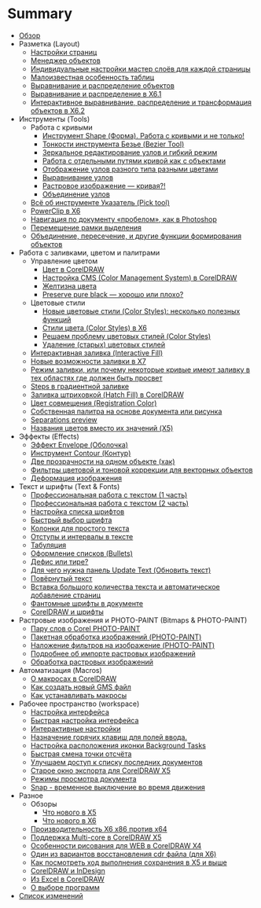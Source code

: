 # Summary

* [Обзор](README.md)
* Разметка (Layout)
   * [Настройки страниц](layout/nastroiki_stranits_v_coreldraw/index.md)
   * [Менеджер объектов](layout/menedzher-obektov/index.md)
   * [Индивидуальные настройки мастер слоёв для каждой страницы](layout/individualnye-nastroyki-master-sloev/index.md)
   * [Малоизвестная особенность таблиц](layout/maloizvestnaya-osobennost-tablits/index.md)
   * [Выравнивание и распределение объектов](layout/vyravnivanie-i-raspredelenie-obektov/index.md)
   * [Выравнивание и распределение в X6.1](layout/vyravnivanie-i-raspredelenie-v-coreldraw-x61/index.md)
   * [Интерактивное выравнивание, распределение и трансформация объектов в X6.2](layout/interaktivnoe-vyravnivanie-raspredelenie-i-transformatsiya-obektov-v-coreldraw-x62/index.md)
* Инструменты (Tools)
   * Работа с кривыми
      * [Инструмент Shape (Форма). Работа с кривыми и не только!](tools/curves/instrument-shape-v-coreldraw-rabota-s-krivymi-i-ne-tolko/index.md)
      * [Тонкости инструмента Безье (Bezier Tool)](tools/curves/tonkosti-instrumenta-beze-bezier-tool/index.md)
      * [Зеркальное редактирование узлов и гибкий режим](tools/curves/zerkalnoe-redaktirovanie-uzlov/index.md)
      * [Работа с отдельными путями кривой как с объектами](tools/curves/rabota-s-otdelnymi-putyami-krivoy-kak-s-obektami/index.md)
      * [Отображение узлов разного типа разными цветами](tools/curves/otobrazhenie-uzlov-raznogo-tipa-raznymi-tsvetami/index.md)
      * [Выравнивание узлов](tools/curves/vyravnivanie-uzlov/index.md)
      * [Растровое изображение — кривая?!](tools/curves/rastrovoe-izobrazhenie--krivaya/index.md)
      * [Объединение узлов](tools/curves/obedinenie-uzlov/index.md)
   * [Всё об инструменте Указатель (Pick tool)](tools/vse-ob-instrumente-ukazatel-pick-tool/index.md)
   * [PowerClip в X6](tools/powerclip-v-coreldraw-x6/index.md)
   * [Навигация по документу «пробелом», как в Photoshop](tools/navigatsiya-po-dokumentu-probelom-kak-v-photoshop/index.md)
   * [Перемещение рамки выделения](tools/peremeschenie-ramki-vydeleniya/index.md)
   * [Объединение, пересечение, и другие функции формирования объектов](tools/obedinenie-peresechenie-i-drugie-funktsii-formirovaniya-obektov/index.md)
* Работа с заливками, цветом и палитрами
   * Управление цветом
      * [Цвет в CorelDRAW](colors/color-management/tsvet-v-coreldraw/index.md)
      * [Настройка CMS (Color Management System) в CorelDRAW](colors/color-management/nastroyka-cms-color-management-system-v-coreldraw/index.md)
      * [Желтизна цвета](colors/color-management/zheltizna-tsveta/index.md)
      * [Preserve pure black — хорошо или плохо?](colors/color-management/preserve-pure-black--khorosho-ili-plokho/index.md)
   * Цветовые стили
      * [Новые цветовые стили (Color Styles): несколько полезных функций](colors/color-styles/novye-tsvetovye-stili-color-styles-neskolko-poleznykh-funktsiy/index.md)
      * [Стили цвета (Color Styles) в X6](colors/color-styles/stili-tsveta-color-styles-v-coreldraw-x6/index.md)
      * [Решаем проблему цветовых стилей (Color Styles)](colors/color-styles/reshaem-problemu-tsvetovykh-stiley-color-styles/index.md)
      * [Удаление (старых) цветовых стилей](colors/color-styles/udalenie-tsvetovykh-stiley/index.md)
   * [Интерактивная заливка (Interactive Fill)](colors/interactive-fill/index.md)
   * [Новые возможности заливки в X7](colors/novye-vozmozhnosti-zalivki-v-coreldraw-x7/index.md)
   * [Режим заливки, или почему некоторые кривые имеют заливку в тех областях где должен быть просвет](colors/rezhim-zalivki/index.md)
   * [Steps в градиентной заливке](colors/steps-v-gradientnoy-zalivke/index.md)
   * [Заливка штриховкой (Hatch Fill) в CorelDRAW](colors/zalivka-shtrikhovkoy-hatch-fill-v-coreldraw/index.md)
   * [Цвет совмещения (Registration Color)](colors/registration-color/index.md)
   * [Собственная палитра на основе документа или рисунка](colors/sobstvennaya-palitra-na-osnove-dokumenta-ili-risunka/index.md)
   * [Separations preview](colors/separations-preview/index.md)
   * [Названия цветов вместо их значений (X5)](colors/nazvaniya-tsvetov-vmesto-ikh-znacheniy--x5/index.md)
* Эффекты (Effects)
   * [Эффект Envelope (Оболочка)](effect/effekt-envelope-obolochka-v-coreldraw/index.md)
   * [Инструмент Contour (Контур)](effect/instrument-kontur-v-coreldraw/index.md)
   * [Две прозрачности на одном объекте (хак)](effect/dve-prozrachnosti-na-odnom-obekte-v-coreldraw/index.md)
   * [Фильтры цветовой и тоновой коррекции для векторных объектов](effect/filtry-tsvetovoy-i-tonovoy-korrektsii-dlya-vektornykh-obektov/index.md)
   * [Деформация изображения](effect/deformatsiya-izobrazheniya/index.md)
* Текст и шрифты (Text & Fonts)
   * [Профессиональная работа с текстом (1 часть)](text/professionalnaya-rabota-s-tekstom-1-chast/index.md)
   * [Профессиональная работа с текстом (2 часть)](text/pro-rabota-s-tekstom-2/index.md)
   * [Настройка списка шрифтов](text/nastroyka-spiska-shriftov/index.md)
   * [Быстрый выбор шрифта](text/bystryy-vybor-shrifta/index.md)
   * [Колонки для простого текста](text/kolonki-dlya-prostogo-teksta/index.md)
   * [Отступы и интервалы в тексте](text/otstupy-i-intervaly-v-tekste/index.md)
   * [Табуляция](text/tabulyatsiya/index.md)
   * [Оформление списков (Bullets)](text/bullets/index.md)
   * [Дефис или тире?](text/defis-ili-tire/index.md)
   * [Для чего нужна панель Update Text (Обновить текст)](text/dlya-chego-nuzhna-panel-update-text-obnovit-tekst/index.md)
   * [Повёрнутый текст](text/povernutyy-tekst/index.md)
   * [Вставка большого количества текста и автоматическое добавление страниц](text/vstavka-bolshogo-kolichestva-teksta-i-avtomaticheskoe-dobavlenie-stranits/index.md)
   * [Фантомные шрифты в документе](text/fantomnye-shrifty-v-dokumente/index.md)
   * [CorelDRAW и шрифты](text/coreldraw-i-shrifty/index.md)
* Растровые изображения и PHOTO-PAINT (Bitmaps & PHOTO-PAINT)
   * [Пару слов о Corel PHOTO-PAINT](bitmaps/paru-slov-o-corel-photo-paint/index.md)
   * [Пакетная обработка изображений (PHOTO-PAINT)](bitmaps/paketnaya-obrabotka-izobrazheniy-s-pomoschyu-corel-photo-paint/index.md)
   * [Наложение фильтров на изображение (PHOTO-PAINT)](bitmaps/nalozhenie-filtrov-na-izobrazhenie/index.md)
   * [Подробнее об импорте растровых изображений](bitmaps/podrobnee-ob-importe-rastrovykh-izobrazheniy/index.md)
   * [Обработка растровых изображений](bitmaps/obrabotka-rastrovykh-izobrazheniy/index.md)
* Автоматизация (Macros)
   * [О макросах в CorelDRAW](macros/o-makrosakh-v-coreldraw/index.md)
   * [Как создать новый GMS файл](macros/kak-sozdat-novyy-gms-fayl/index.md)
   * [Как устанавливать макросы](macros/kak_ustanavlivat_makrosi/index.md)
* Рабочее пространство (workspace)
   * [Настройка интерфейса](workspace/nastroyka-interfeysa/index.md)
   * [Быстрая настройка интерфейса](workspace/bystraya-nastroyka-interfeysa/index.md)
   * [Интерактивные настройки](workspace/interaktivnye-nastroyki/index.md)
   * [Назначение горячих клавиш для полей ввода.](workspace/naznachenie-goryachikh-klavish-dlya-poley-vvoda/index.md)
   * [Настройка расположения иконки Background Tasks](workspace/raspolozhenie-background-tasks/index.md)
   * [Быстрая смена точки отсчёта](workspace/bystraya-smena-tochki-otscheta/index.md)
   * [Улучшаем доступ к списку последних документов](workspace/uluchshaem-dostup-k-spisku-poslednikh-dokumentov/index.md)
   * [Старое окно экспорта для CorelDRAW X5](workspace/staroe-okno-eksporta-dlya-x5/index.md)
   * [Режимы просмотра документа](workspace/rezhimy-prosmotra-dokumenta/index.md)
   * [Snap - временное выключение во время движения](workspace/snap-vremennoe-vyklyuchenie-vo-vremya-dvizheniya/index.md)
* Разное
   * Обзоры
      * [Что нового в X5](other/review/chto-novogo-v-coreldraw-x5/index.md)
      * [Что нового в X6](other/review/chto-novogo-v-coreldraw-x6/index.md)
   * [Производительность X6 x86 против x64](other/proizvoditelnost-coreldraw-x6-x86-protiv-x64/index.md)
   * [Поддержка Multi-core в CorelDRAW X5](other/podderzhka-multi-core-v-coreldraw-x5/index.md)
   * [Особенности рисования для WEB в CorelDRAW X4](other/osobennosti-risovaniya-dlya-web-v-coreldraw-x4/index.md)
   * [Один из вариантов восстановления cdr файла (для X6)](other/odin-iz-variantov-vosstanovleniya-cdr-fayla-dlya-coreldraw-x6/index.md)
   * [Как посмотреть ход выполнения сохранения в X5 и выше](other/kak-posmotret-khod-vypolneniya-sokhraneniya-v-x5/index.md)
   * [CorelDRAW и InDesign](other/coreldraw-i-indesign/index.md)
   * [Из Excel в CorelDRAW](other/iz-excel-v-coreldraw/index.md)
   * [О выборе программ](other/o-vybore-programm/index.md)
* [Список изменений](CHANGELOG.md)
